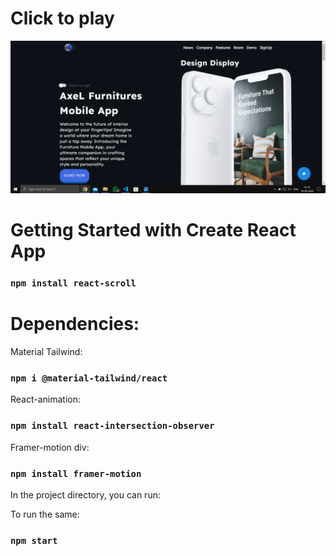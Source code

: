 # Click to play
[![Video](./src/assets/Capture.PNG)](https://jklujaipur-my.sharepoint.com/:v:/g/personal/kanishktiwari_jklu_edu_in/EYNKRXS6NsJIv7VuKKZsHKsBcRt9_VGv3WLTS6Lk4F_8uA?nav=eyJyZWZlcnJhbEluZm8iOnsicmVmZXJyYWxBcHAiOiJPbmVEcml2ZUZvckJ1c2luZXNzIiwicmVmZXJyYWxBcHBQbGF0Zm9ybSI6IldlYiIsInJlZmVycmFsTW9kZSI6InZpZXciLCJyZWZlcnJhbFZpZXciOiJNeUZpbGVzTGlua0NvcHkifX0&e=rra9oH)

# Getting Started with Create React App

### `npm install react-scroll`

# Dependencies:

Material Tailwind:
### `npm i @material-tailwind/react`

React-animation:
### `npm install react-intersection-observer`

Framer-motion div:
### `npm install framer-motion`

In the project directory, you can run:

To run the same:
### `npm start`
